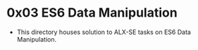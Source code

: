 # 0x03 ES6 Data Manipulation

- This directory houses solution to ALX-SE  tasks on ES6 Data Manipulation.
